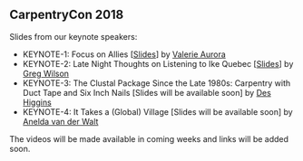 ## CarpentryCon 2018

Slides from our keynote speakers:

- KEYNOTE-1: Focus on Allies [[Slides](https://frameshiftconsultingdotcom.files.wordpress.com/2018/05/carpentryconslides.pdf)] by [Valerie Aurora](https://twitter.com/vaurorapub)
- KEYNOTE-2: Late Night Thoughts on Listening to Ike Quebec [[Slides](http://third-bit.com/2018/05/30/late-nights-thoughts.html)] by [Greg Wilson](https://twitter.com/gvwilson)
- KEYNOTE-3: The Clustal Package Since the Late 1980s: Carpentry with Duct Tape and Six Inch Nails [Slides will be available soon] by [Des Higgins](https://twitter.com/HigginsDes)
- KEYNOTE-4: It Takes a (Global) Village [Slides will be available soon] by [Anelda van der Walt](https://twitter.com/aneldavdw)

The videos will be made available in coming weeks and links will be added soon.
